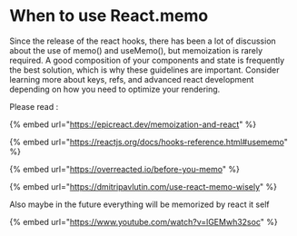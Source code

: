 # When to use React.memo

Since the release of the react hooks, there has been a lot of discussion about the use of memo() and useMemo(), but memoization is rarely required. A good composition of your components and state is frequently the best solution, which is why these guidelines are important. Consider learning more about keys, refs, and advanced react development depending on how you need to optimize your rendering.

Please read :

{% embed url="https://epicreact.dev/memoization-and-react" %}

{% embed url="https://reactjs.org/docs/hooks-reference.html#usememo" %}

{% embed url="https://overreacted.io/before-you-memo" %}

{% embed url="https://dmitripavlutin.com/use-react-memo-wisely" %}



Also maybe in the future everything will be memorized by react it self &#x20;

{% embed url="https://www.youtube.com/watch?v=lGEMwh32soc" %}
